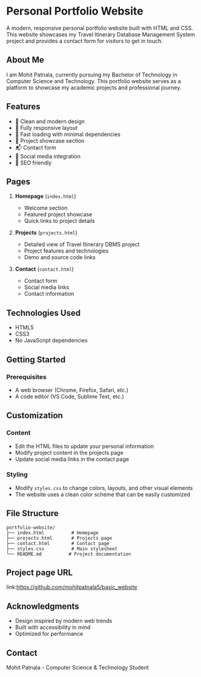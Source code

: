 # Personal Portfolio Website

A modern, responsive personal portfolio website built with HTML and CSS. This website showcases my Travel Itinerary Database Management System project and provides a contact form for visitors to get in touch.

## About Me

I am Mohit Patnala, currently pursuing my Bachelor of Technology in Computer Science and Technology. This portfolio website serves as a platform to showcase my academic projects and professional journey.

## Features

- 🎨 Clean and modern design
- 📱 Fully responsive layout
- 🚀 Fast loading with minimal dependencies
- 📝 Project showcase section
- 📬 Contact form
- 🔗 Social media integration
- 🎯 SEO friendly

## Pages

1. **Homepage** (`index.html`)
   - Welcome section
   - Featured project showcase
   - Quick links to project details

2. **Projects** (`projects.html`)
   - Detailed view of Travel Itinerary DBMS project
   - Project features and technologies
   - Demo and source code links

3. **Contact** (`contact.html`)
   - Contact form
   - Social media links
   - Contact information

## Technologies Used

- HTML5
- CSS3
- No JavaScript dependencies

## Getting Started

### Prerequisites

- A web browser (Chrome, Firefox, Safari, etc.)
- A code editor (VS Code, Sublime Text, etc.)

## Customization

### Content
- Edit the HTML files to update your personal information
- Modify project content in the projects page
- Update social media links in the contact page

### Styling
- Modify `styles.css` to change colors, layouts, and other visual elements
- The website uses a clean color scheme that can be easily customized

## File Structure

```
portfolio-website/
├── index.html          # Homepage
├── projects.html       # Projects page
├── contact.html        # Contact page
├── styles.css          # Main stylesheet
└── README.md          # Project documentation
```
## Project page URL
link:https://github.com/mohitpatnala5/basic_website
## Acknowledgments

- Design inspired by modern web trends
- Built with accessibility in mind
- Optimized for performance

## Contact

Mohit Patnala - Computer Science & Technology Student
